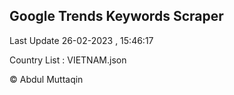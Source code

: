 

## Google Trends Keywords Scraper 
 
Last Update 26-02-2023 , 15:46:17

Country List :
VIETNAM.json



© Abdul Muttaqin 
